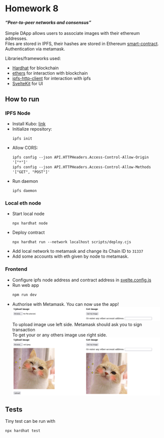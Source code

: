 # Homework 8

#### _“Peer-to-peer networks and consensus”_

Simple DApp allows users to associate images with their ethereum addresses.  
Files are stored in IPFS, their hashes are stored in Ethereum [smart-contract](contracts/IPFSMapping.sol).  
Authentication via metamask.

Libraries/frameworks used:
+ [Hardhat](https://hardhat.org/) for blockchain
+ [ethers](https://docs.ethers.org/v5/) for interaction with blockchain
+ [ipfs-http-client](https://github.com/ipfs/js-ipfs/tree/master/packages/ipfs-http-client#readme) for interaction with ipfs
+ [SvelteKit](https://kit.svelte.dev/) for UI

## How to run

### IPFS Node

+ Install Kubo: [link](https://docs.ipfs.tech/install/command-line/)
+ Initialize repository:
  ```shell
  ipfs init
  ```
+ Allow CORS:
  ```shell
  ipfs config --json API.HTTPHeaders.Access-Control-Allow-Origin '["*"]'
  ipfs config --json API.HTTPHeaders.Access-Control-Allow-Methods '["GET", "POST"]'
  ```
+ Run daemon
  ```shell
  ipfs daemon
  ```
  
### Local eth node
+ Start local node
  ```shell
  npx hardhat node
  ```
+ Deploy contract
  ```shell
  npx hardhat run --network localhost scripts/deploy.cjs
  ```
+ Add local network to metamask and change its Chain ID to `31337`
+ Add some accounts with eth given by node to metamask.

### Frontend

+ Configure ipfs node address and contract address in [svelte.config.js](svelte.config.js)
+ Run web app
  ```bash
  npm run dev
  ```
+ Authorise with Metamask. You can now use the app!
  ![DApp screenshot](dapp.png)
  To upload image use left side. Metamask should ask you to sign transaction  
  To get your or any others image use right side.
  ![DApp screenshot with images](dapp2.png)

## Tests
Tiny test can be run with 
```shell
npx hardhat test
```
